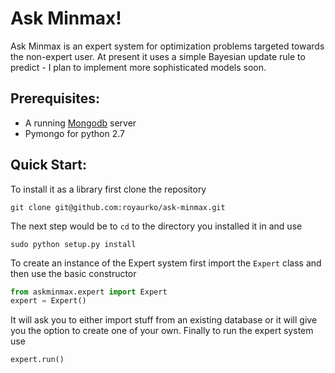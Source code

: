 # Ask Minmax!

Ask Minmax is an expert system for optimization problems targeted towards the non-expert user.
At present it uses a simple Bayesian update rule to predict - I plan to implement more
sophisticated models soon.

## Prerequisites: 
 - A running [Mongodb](https://www.mongodb.org/) server 
 - Pymongo for python 2.7

## Quick Start:

To install it as a library first clone the repository

```shell
git clone git@github.com:royaurko/ask-minmax.git

```

The next step would be to `cd` to the directory you installed it in and use

```shell
sudo python setup.py install
```

To create an instance of the Expert system first import the `Expert` class and
then use the basic constructor

```python
from askminmax.expert import Expert
expert = Expert()
```

It will ask you to either import stuff from an existing database or it will give 
you the option to create one of your own. Finally to run the expert system use

```python
expert.run()
```
